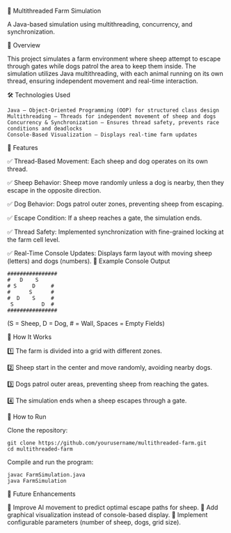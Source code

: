 🐑 Multithreaded Farm Simulation

A Java-based simulation using multithreading, concurrency, and synchronization.

📌 Overview

This project simulates a farm environment where sheep attempt to escape through gates while dogs patrol the area to keep them inside. The simulation utilizes Java multithreading, with each animal running on its own thread, ensuring independent movement and real-time interaction.

🛠 Technologies Used

    Java – Object-Oriented Programming (OOP) for structured class design
    Multithreading – Threads for independent movement of sheep and dogs
    Concurrency & Synchronization – Ensures thread safety, prevents race conditions and deadlocks
    Console-Based Visualization – Displays real-time farm updates

🔹 Features

✅ Thread-Based Movement: Each sheep and dog operates on its own thread.

✅ Sheep Behavior: Sheep move randomly unless a dog is nearby, then they escape in the opposite direction.

✅ Dog Behavior: Dogs patrol outer zones, preventing sheep from escaping.

✅ Escape Condition: If a sheep reaches a gate, the simulation ends.

✅ Thread Safety: Implemented synchronization with fine-grained locking at the farm cell level.

✅ Real-Time Console Updates: Displays farm layout with moving sheep (letters) and dogs (numbers).
📸 Example Console Output

    ################
    #   D    S    
    # S     D     #
    #      S      #
    #  D    S     #
     S         D  #
    ################

(S = Sheep, D = Dog, # = Wall, Spaces = Empty Fields)

📌 How It Works

1️⃣ The farm is divided into a grid with different zones.

2️⃣ Sheep start in the center and move randomly, avoiding nearby dogs.

3️⃣ Dogs patrol outer areas, preventing sheep from reaching the gates.

4️⃣ The simulation ends when a sheep escapes through a gate.

🚀 How to Run

Clone the repository:

    git clone https://github.com/yourusername/multithreaded-farm.git
    cd multithreaded-farm

Compile and run the program:

    javac FarmSimulation.java  
    java FarmSimulation  

🔧 Future Enhancements

📌 Improve AI movement to predict optimal escape paths for sheep.
📌 Add graphical visualization instead of console-based display.
📌 Implement configurable parameters (number of sheep, dogs, grid size).
